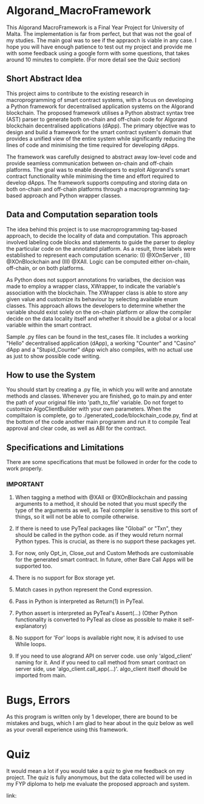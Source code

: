# Algorand_MacroFramework

This Algorand MacroFramework is a Final Year Project for University of Malta. The implementation is far from perfect, but that was not
the goal of my studies. The main goal was to see if the appraoch is viable in any case.
I hope you will have enough patience to test out my project and provide me with some feedback using a google form with some questions, that takes around
10 minutes to complete. (For more detail see the Quiz section)

## Short Abstract Idea

This project aims to contribute to the existing research in macroprogramming of smart contract systems,
with a focus on developing a Python framework for decentralised application systems on the Algorand blockchain.
The proposed framework utilises a Python abstract syntax tree (AST) parser to generate both on-chain and off-chain
code for Algorand blockchain decentralised applications (dApp). The primary objective was to design and build a 
framework for the smart contract system's domain that provides a unified view of the entire system while significantly 
reducing the lines of code and minimising the time required for developing dApps.

The framework was carefully designed to abstract away low-level code and provide seamless communication between on-chain
and off-chain platforms. The goal was to enable developers to exploit Algorand's smart contract functionality while minimising
the time and effort required to develop dApps. The framework supports computing and storing data on both on-chain and off-chain
platforms through a macroprogramming tag-based approach and Python wrapper classes.

## Data and Computation separation tools

The idea behind this project is to use macroprogramming tag-based approach, to decide the locality of data and computation. 
This approach involved labeling code blocks and statements to guide the parser to deploy the particular code on the annotated
platform. As a result, three labels were established to represent each computation scenario:
(I) @XOnServer , (II) @XOnBlockchain and (III) @XAll. Logic can be computed either on-chain, off-chain, or on both platforms. 

As Python does not support annotations fro varialbes, the decision was made to employ a wrapper class, XWrapper,
to indicate the variable's association with the blockchain. The XWrapper class is able to store any given value
and customize its behaviour by selecting available enum classes. This approach allows the developers to determine whether
the variable should exist solely on the on-chain platform or allow the compiler decide on the data locality itself and whether 
it should be a global or a local variable within the smart contract.

Sample .py files can be found in the test_cases file. It includes a working "Hello" decentralised application (dApp),
a working "Counter" and "Casino" dApp and a "Stupid_Counter" dApp wich also compiles, with no actual use as just to show possible code writing.

## How to use the System

You should start by creating a .py file, in which you will write and annotate methods and classes. Whenever you are finished, go to main.py and 
enter the path of your original file into 'path_to_file' variable. Do not forget to customize AlgoClientBuilder with your own parameters.
When the compiltaion is complete, go to ./generated_code/blockchain_code.py, find at the bottom of the code another main programm and run it to compile
Teal approval and clear code, as well as ABI for the contract.

## Specifications and Limitations

There are some specifications that must be followed in order for the code to work properly.

### IMPORTANT

1. When tagging a method with @XAll or @XOnBlockchain and passing arguments to a method, it should be noted that you must specify the type
of the arguments as well, as Teal compiler is sensitive to this sort of things, so it will not be able to compile otherwise.

2. If there is need to use PyTeal packages like "Global" or "Txn", they should be called in the python code. as if they would return normal Python types.
This is crucial, as there is no support these packages yet.

3. For now, only Opt_in, Close_out and Custom Methods are customisable for the generated smart contract. In future, other Bare Call Apps will be
supported too.

4. There is no support for Box storage yet.

5. Match cases in python represent the Cond expression. 

6. Pass in Python is interpreted as Return(1) in PyTeal.

7. Python assert is interpreted as PyTeal's Assert(...) (Other Python functionality is converted to PyTeal as close as possible to make it self-explanatory)

8. No support for 'For' loops is available right now, it is advised to use While loops.

9. If you need to use alogrand API on server code. use only 'algod_client' naming for it. And if you need to call method from smart contract on server side,
use 'algo_client.call_app(...)'. algo_client itself dhould be imported from main.


# Bugs, Errors

As this program is written only by 1 developer, there are bound to be mistakes and bugs, which I am glad to hear about in the quiz below as well as your overall
experience using this framework.

# Quiz

It would mean a lot if you would take a quiz to give me feedback on my project. The quiz is fully anonymous, but the data collected will be used in my
FYP diploma to help me evaluate the proposed approach and system.

link: 

